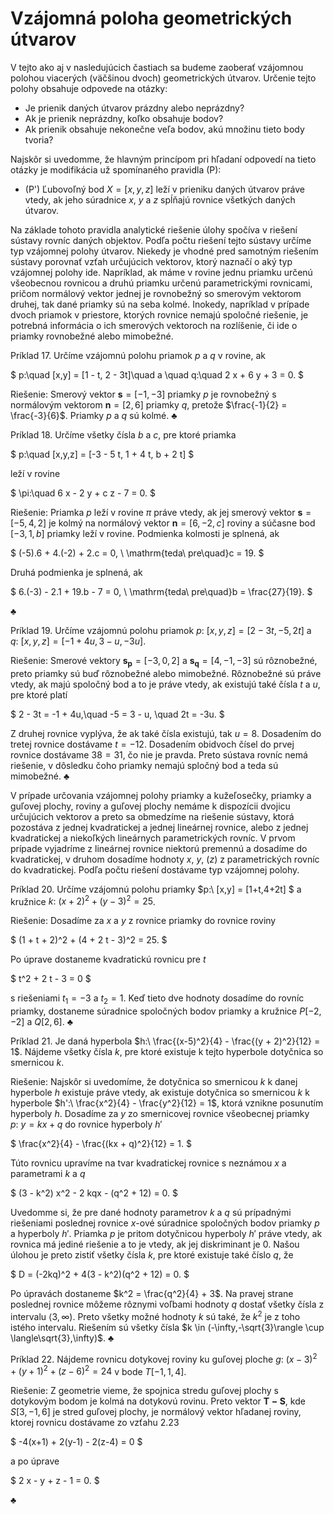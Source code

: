 # Vzájomná poloha geometrických útvarov
V tejto ako aj v nasledujúcich častiach sa budeme zaoberať vzájomnou polohou viacerých (väčšinou dvoch) geometrických útvarov. Určenie tejto polohy obsahuje odpovede na otázky:

- Je prienik daných útvarov prázdny alebo neprázdny?
- Ak je prienik neprázdny, koľko obsahuje bodov?
- Ak prienik obsahuje nekonečne veľa bodov, akú množinu tieto body tvoria?

Najskôr si uvedomme, že hlavným princípom pri hľadaní odpovedí na tieto otázky je modifikácia už spomínaného pravidla (P):

- (P') Ľubovoľný bod $X=[x,y,z]$ leží v prieniku daných útvarov práve vtedy, ak jeho súradnice $x$, $y$ a $z$ spĺňajú rovnice všetkých daných útvarov. 

Na základe tohoto pravidla analytické riešenie úlohy spočíva v riešení sústavy rovníc daných objektov. Podľa počtu riešení tejto sústavy určíme typ vzájomnej polohy útvarov.
Niekedy je vhodné pred samotným riešením sústavy porovnať vzťah určujúcich vektorov, ktorý naznačí o aký typ vzájomnej polohy ide. Napríklad, ak máme v rovine jednu priamku určenú všeobecnou rovnicou a druhú priamku určenú parametrickými rovnicami, pričom normálový vektor jednej je rovnobežný so smerovým vektorom druhej, tak dané priamky sú na seba kolmé.
Inokedy, napríklad v prípade dvoch priamok v priestore, ktorých rovnice nemajú spoločné riešenie, je potrebná informácia o ich smerových vektoroch na rozlíšenie, či ide o priamky rovnobežné alebo mimobežné.

Príklad 17. Určíme vzájomnú polohu priamok $p$ a $q$ v rovine, ak

$ p:\quad [x,y] = [1 - t, 2 - 3t]\quad a \quad q:\quad 2 x + 6 y + 3 = 0. $

Riešenie: Smerový vektor $\mathbf{s}=[-1,-3]$ priamky $p$ je rovnobežný s normálovým vektorom $\mathbf{n}=[2,6]$ priamky $q$, pretože $\frac{-1}{2} = \frac{-3}{6}$. Priamky $p$ a $q$ sú kolmé. $\clubsuit$

Príklad 18. Určíme všetky čísla $b$ a $c$, pre ktoré priamka

$ p:\quad [x,y,z] = [-3 - 5 t, 1 + 4 t, b + 2 t] $

leží v rovine

$ \pi:\quad 6 x - 2 y + c z - 7 = 0. $

Riešenie: Priamka $p$ leží v rovine $\pi$ práve vtedy, ak jej smerový vektor $\mathbf{s}=[-5,4,2]$ je kolmý na normálový vektor $\mathbf{n}=[6,-2,c]$ roviny a súčasne bod $[-3,1,b]$ priamky leží v rovine. Podmienka kolmosti je splnená, ak

$ (-5).6 + 4.(-2) + 2.c = 0, \ \mathrm{teda\ pre\quad}c = 19. $

Druhá podmienka je splnená, ak

$ 6.(-3) - 2.1 + 19.b - 7 = 0, \ \mathrm{teda\ pre\quad}b = \frac{27}{19}. $

$\clubsuit$

Príklad 19. Určíme vzájomnú polohu priamok
$p:\ [x,y,z] = [2-3t,-5,2t]$ a $q:\ [x,y,z] = [-1+4u,3-u,-3u]$.

Riešenie: Smerové vektory $\mathbf{s_{p}} = [-3,0,2]$ a $\mathbf{s_{q}} = [4,-1,-3]$ sú rôznobežné, preto priamky sú buď rôznobežné alebo mimobežné. Rôznobežné sú práve vtedy, ak majú spoločný bod a to je práve vtedy, ak existujú také čísla $t$ a $u$, pre ktoré platí

$ 2 - 3t = -1 + 4u,\quad -5 = 3 - u, \quad 2t = -3u. $

Z druhej rovnice vyplýva, že ak také čísla existujú, tak $u = 8$. Dosadením do tretej rovnice dostávame $t = -12$. Dosadením obidvoch čísel do prvej rovnice dostávame $38 = 31$, čo nie je pravda. Preto sústava rovníc nemá riešenie, v dôsledku čoho priamky nemajú spločný bod a teda sú mimobežné. $\clubsuit$

V prípade určovania vzájomnej polohy priamky a kužeľosečky, priamky a guľovej plochy, roviny a guľovej plochy nemáme k dispozícii dvojicu určujúcich vektorov a preto sa obmedzíme na riešenie sústavy, ktorá pozostáva z jednej kvadratickej a jednej lineárnej rovnice, alebo z jednej kvadratickej a niekoľkých lineárnych parametrických rovníc. V prvom prípade vyjadríme z lineárnej rovnice niektorú premennú a dosadíme do kvadratickej, v druhom dosadíme hodnoty $x$, $y$, ($z$) z parametrických rovníc do kvadratickej. Podľa počtu riešení dostávame typ vzájomnej polohy.

Príklad 20. Určíme vzájomnú polohu priamky $p:\ [x,y] = [1+t,4+2t] $ a kružnice $k:\ (x+2)^2 + (y-3)^2 = 25$.

Riešenie: Dosadíme za $x$ a $y$ z rovnice priamky do rovnice roviny

$ (1 + t + 2)^2 + (4 + 2 t - 3)^2 = 25. $

Po úprave dostaneme kvadratickú rovnicu pre $t$

$ t^2 + 2 t - 3 = 0 $

s riešeniami $t_{1} = -3$ a $t_{2} = 1$. Keď tieto dve hodnoty dosadíme do rovníc priamky, dostaneme súradnice spoločných bodov priamky a kružnice $P[-2,-2]$ a $Q[2,6]$. $\clubsuit$

Príklad 21. Je daná hyperbola $h:\ \frac{(x-5)^2}{4} - \frac{(y + 2)^2}{12} = 1$. Nájdeme všetky čísla $k$, pre ktoré existuje k tejto hyperbole dotyčnica so smernicou $k$.

Riešenie: Najskôr si uvedomíme, že dotyčnica so smernicou $k$ k danej hyperbole $h$ existuje práve vtedy, ak existuje dotyčnica so smernicou $k$ k hyperbole $h':\ \frac{x^2}{4} - \frac{y^2}{12} = 1$, ktorá vznikne posunutím hyperboly $h$. Dosadíme za $y$ zo smernicovej rovnice všeobecnej priamky $p:\ y = kx + q$ do rovnice hyperboly $h'$

$ \frac{x^2}{4} - \frac{(kx + q)^2}{12} = 1. $

Túto rovnicu upravíme na tvar kvadratickej rovnice s neznámou $x$ a parametrami $k$ a $q$

$ (3 - k^2) x^2 - 2 kqx - (q^2 + 12) = 0. $

Uvedomme si, že pre dané hodnoty parametrov $k$ a $q$ sú prípadnými riešeniami poslednej rovnice $x$-ové súradnice spoločných bodov priamky $p$ a hyperboly $h'$. Priamka $p$ je pritom dotyčnicou hyperboly $h'$ práve vtedy, ak rovnica má jediné riešenie a to je vtedy, ak jej diskriminant je $0$. Našou úlohou je preto zistiť všetky čísla $k$, pre ktoré existuje také číslo $q$, že

$ D = (-2kq)^2 + 4(3 - k^2)(q^2 + 12) = 0. $

Po úpravách dostaneme $k^2 = \frac{q^2}{4} + 3$. Na pravej strane poslednej rovnice môžeme rôznymi voľbami hodnoty $q$ dostať všetky čísla z intervalu $\langle 3, \infty)$. Preto všetky možné hodnoty $k$ sú také, že $k^2$ je z toho istého intervalu. Riešením sú všetky čísla $k \in (-\infty,-\sqrt{3}\rangle \cup \langle\sqrt{3},\infty)$. $\clubsuit$

Príklad 22. Nájdeme rovnicu dotykovej roviny ku guľovej ploche $g:\ (x-3)^2 + (y+1)^2 + (z-6)^2 = 24$ v bode $T[-1,1,4]$.

Riešenie: Z geometrie vieme, že spojnica stredu guľovej plochy s dotykovým bodom je kolmá na dotykovú rovinu. Preto vektor $\mathbf{T - S}$, kde $S[3,-1,6]$ je stred guľovej plochy, je normálový vektor hľadanej roviny, ktorej rovnicu dostávame zo vzťahu 2.23

$ -4(x+1) + 2(y-1) - 2(z-4) = 0 $

a po úprave

$ 2 x - y + z - 1 = 0. $

$\clubsuit$